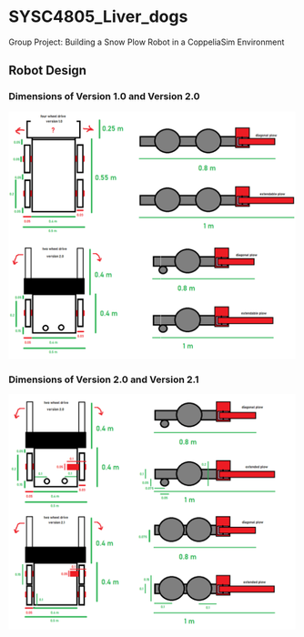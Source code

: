 # SYSC4805_Liver_dogs
Group Project: Building a Snow Plow Robot in a CoppeliaSim Environment

## Robot Design

### Dimensions of Version 1.0 and Version 2.0
![design1](https://github.com/Hasan-Baig/SYSC4805_Liver_dogs/blob/BodyWheels/design/Robot_Dimensions_v1.0_v2.0.png)

### Dimensions of Version 2.0 and Version 2.1
![design2](https://github.com/Hasan-Baig/SYSC4805_Liver_dogs/blob/BodyWheels/design/Robot_Dimensions_v2.0_v2.1.png)
